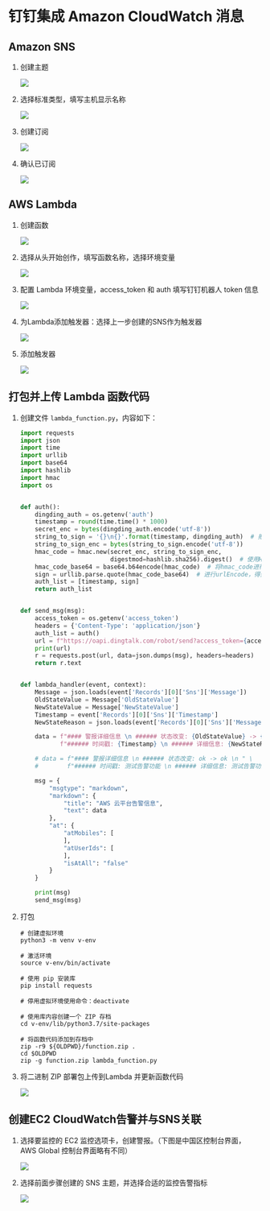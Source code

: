# 钉钉集成 Amazon CloudWatch 消息

## Amazon SNS

1. 创建主题

   ![](img/1.png)

2. 选择标准类型，填写主机显示名称

   ![](img/2.png)

3. 创建订阅

   ![](img/3.png)

4. 确认已订阅

   ![](img/4.png)



## AWS Lambda

1. 创建函数

   ![](img/5.png)

2. 选择从头开始创作，填写函数名称，选择环境变量

   ![](img/6.png)

3. 配置 Lambda 环境变量，access_token 和 auth 填写钉钉机器人 token 信息

   ![](img/7.png)

4. 为Lambda添加触发器：选择上一步创建的SNS作为触发器

   ![](img/8.png)

5. 添加触发器

   ![](img/9.png)



## 打包并上传 Lambda 函数代码

1. 创建文件 `lambda_function.py`，内容如下：

   ```python
   import requests
   import json
   import time
   import urllib
   import base64
   import hashlib
   import hmac
   import os
   
   
   def auth():
       dingding_auth = os.getenv('auth')
       timestamp = round(time.time() * 1000)
       secret_enc = bytes(dingding_auth.encode('utf-8'))
       string_to_sign = '{}\n{}'.format(timestamp, dingding_auth)  # 把 timestamp+"\n"+密钥 当做签名字符串 string_to_sign
       string_to_sign_enc = bytes(string_to_sign.encode('utf-8'))
       hmac_code = hmac.new(secret_enc, string_to_sign_enc,
                            digestmod=hashlib.sha256).digest()  # 使用HmacSHA256算法计算签名，得到 hmac_code
       hmac_code_base64 = base64.b64encode(hmac_code)  # 将hmac_code进行Base64 encode
       sign = urllib.parse.quote(hmac_code_base64)  # 进行urlEncode，得到最终的签名sign
       auth_list = [timestamp, sign]
       return auth_list
   
   
   def send_msg(msg):
       access_token = os.getenv('access_token')
       headers = {'Content-Type': 'application/json'}
       auth_list = auth()
       url = f"https://oapi.dingtalk.com/robot/send?access_token={access_token}&timestamp={str(auth_list[0])}&sign={str(auth_list[1])}"
       print(url)
       r = requests.post(url, data=json.dumps(msg), headers=headers)
       return r.text
   
   
   def lambda_handler(event, context):
       Message = json.loads(event['Records'][0]['Sns']['Message'])
       OldStateValue = Message['OldStateValue']
       NewStateValue = Message['NewStateValue']
       Timestamp = event['Records'][0]['Sns']['Timestamp']
       NewStateReason = json.loads(event['Records'][0]['Sns']['Message'])['NewStateReason']
   
       data = f"#### 警报详细信息 \n ###### 状态改变: {OldStateValue} -> {NewStateValue} \n " \
              f"###### 时间戳: {Timestamp} \n ###### 详细信息: {NewStateReason} \n"
   
       # data = f"#### 警报详细信息 \n ###### 状态改变: ok -> ok \n " \
       #        f"###### 时间戳: 测试告警功能 \n ###### 详细信息: 测试告警功能 \n"
   
       msg = {
           "msgtype": "markdown",
           "markdown": {
               "title": "AWS 云平台告警信息",
               "text": data
           },
           "at": {
               "atMobiles": [
               ],
               "atUserIds": [
               ],
               "isAtAll": "false"
           }
       }
   
       print(msg)
       send_msg(msg)
   ```

2. 打包

   ```shell
   # 创建虚拟环境
   python3 -m venv v-env
   
   # 激活环境
   source v-env/bin/activate
   
   # 使用 pip 安装库
   pip install requests
   
   # 停用虚拟环境使用命令：deactivate
   
   # 使用库内容创建一个 ZIP 存档
   cd v-env/lib/python3.7/site-packages
   
   # 将函数代码添加到存档中
   zip -r9 ${OLDPWD}/function.zip .
   cd $OLDPWD
   zip -g function.zip lambda_function.py
   ```

3. 将二进制 ZIP 部署包上传到Lambda 并更新函数代码

   ![](img/10.png)



## 创建EC2 CloudWatch告警并与SNS关联

1. 选择要监控的 EC2 监控选项卡，创建警报。（下图是中国区控制台界面， AWS Global 控制台界面略有不同）

   ![](img/11.png)

2. 选择前面步骤创建的 SNS 主题，并选择合适的监控告警指标

   ![](img/12.png)

